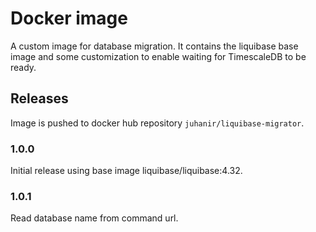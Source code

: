 # Docker image

A custom image for database migration. It contains the liquibase base image and some customization to enable waiting for TimescaleDB to be ready.

## Releases

Image is pushed to docker hub repository `juhanir/liquibase-migrator`.

### 1.0.0

Initial release using base image liquibase/liquibase:4.32.

### 1.0.1

Read database name from command url.